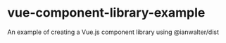 # vue-component-library-example
An example of creating a Vue.js component library using @ianwalter/dist
